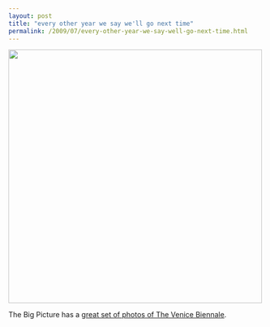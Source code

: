 ```yaml
---
layout: post
title: "every other year we say we'll go next time"
permalink: /2009/07/every-other-year-we-say-well-go-next-time.html
---
```


<p><img width="500" src="https://inapcache.boston.com/universal/site_graphics/blogs/bigpicture/biennale_07_10/b17_19270931.jpg"></p>

<p>The Big Picture has a <a href="http://www.boston.com/bigpicture/2009/07/the_2009_venice_biennale.html">great set of photos of The Venice Biennale</a>.</p>


